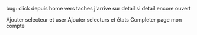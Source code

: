 bug: click depuis home vers taches j'arrive sur detail si detail encore ouvert

Ajouter selecteur et user
Ajouter selecturs et états
Completer page mon compte